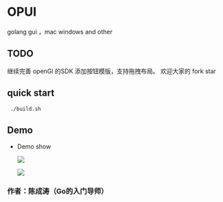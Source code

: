 # OPUI
 golang gui ，mac  windows and other

## TODO 
 继续完善 openGl 的SDK
 添加按钮模版，支持拖拽布局。
 欢迎大家的 fork star 
 
 
 ## quick start
 
 
 ```bash
  ./build.sh
 ```


 ## Demo 

  * Demo show 

    ![](http://zmatsh.b0.upaiyun.com/OPUI.png)


    ![](http://zmatsh.b0.upaiyun.com/OPUI_1.png)

### 作者：陈成涛（Go的入门导师）
